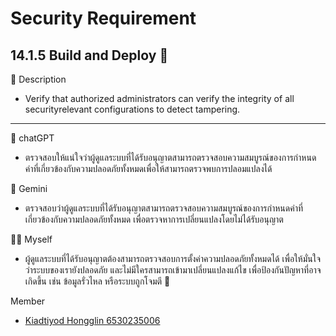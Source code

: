 # Security Requirement

## 14.1.5  Build and Deploy 🐣

📝 Description
- Verify that authorized administrators can verify the integrity of all securityrelevant configurations to detect tampering.

---

👻 chatGPT 
- ตรวจสอบให้แน่ใจว่าผู้ดูแลระบบที่ได้รับอนุญาตสามารถตรวจสอบความสมบูรณ์ของการกำหนดค่าที่เกี่ยวข้องกับความปลอดภัยทั้งหมดเพื่อให้สามารถตรวจพบการปลอมแปลงได้

👀 Gemini
- ตรวจสอบว่าผู้ดูแลระบบที่ได้รับอนุญาตสามารถตรวจสอบความสมบูรณ์ของการกำหนดค่าที่เกี่ยวข้องกับความปลอดภัยทั้งหมด เพื่อตรวจหาการเปลี่ยนแปลงโดยไม่ได้รับอนุญาต

🙇‍♀️ Myself
- ผู้ดูแลระบบที่ได้รับอนุญาตต้องสามารถตรวจสอบการตั้งค่าความปลอดภัยทั้งหมดได้ เพื่อให้มั่นใจว่าระบบของเรายังปลอดภัย และไม่มีใครสามารถเข้ามาเปลี่ยนแปลงแก้ไข เพื่อป้องกันปัญหาที่อาจเกิดขึ้น เช่น ข้อมูลรั่วไหล หรือระบบถูกโจมตี 🔑

Member 
- [Kiadtiyod Hongglin 6530235006](https://professerswitch.github.io/security-requirement)
